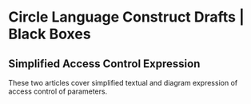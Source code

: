 ﻿Circle Language Construct Drafts | Black Boxes
==============================================

Simplified Access Control Expression
------------------------------------

These two articles cover simplified textual and diagram expression of access control of parameters.